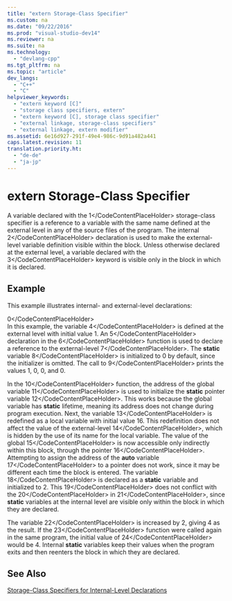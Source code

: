 ```yaml
---
title: "extern Storage-Class Specifier"
ms.custom: na
ms.date: "09/22/2016"
ms.prod: "visual-studio-dev14"
ms.reviewer: na
ms.suite: na
ms.technology: 
  - "devlang-cpp"
ms.tgt_pltfrm: na
ms.topic: "article"
dev_langs: 
  - "C++"
  - "C"
helpviewer_keywords: 
  - "extern keyword [C]"
  - "storage class specifiers, extern"
  - "extern keyword [C], storage class specifier"
  - "external linkage, storage-class specifiers"
  - "external linkage, extern modifier"
ms.assetid: 6e16d927-291f-49e4-986c-9d91a482a441
caps.latest.revision: 11
translation.priority.ht: 
  - "de-de"
  - "ja-jp"
---
```

# extern Storage-Class Specifier
A variable declared with the <CodeContentPlaceHolder>1\</CodeContentPlaceHolder> storage-class specifier is a reference to a variable with the same name defined at the external level in any of the source files of the program. The internal <CodeContentPlaceHolder>2\</CodeContentPlaceHolder> declaration is used to make the external-level variable definition visible within the block. Unless otherwise declared at the external level, a variable declared with the <CodeContentPlaceHolder>3\</CodeContentPlaceHolder> keyword is visible only in the block in which it is declared.  
  
## Example  
 This example illustrates internal- and external-level declarations:  
  
<CodeContentPlaceHolder>0\</CodeContentPlaceHolder>  
 In this example, the variable <CodeContentPlaceHolder>4\</CodeContentPlaceHolder> is defined at the external level with initial value 1. An <CodeContentPlaceHolder>5\</CodeContentPlaceHolder> declaration in the <CodeContentPlaceHolder>6\</CodeContentPlaceHolder> function is used to declare a reference to the external-level <CodeContentPlaceHolder>7\</CodeContentPlaceHolder>. The **static** variable <CodeContentPlaceHolder>8\</CodeContentPlaceHolder> is initialized to 0 by default, since the initializer is omitted. The call to <CodeContentPlaceHolder>9\</CodeContentPlaceHolder> prints the values 1, 0, 0, and 0.  
  
 In the <CodeContentPlaceHolder>10\</CodeContentPlaceHolder> function, the address of the global variable <CodeContentPlaceHolder>11\</CodeContentPlaceHolder> is used to initialize the **static** pointer variable <CodeContentPlaceHolder>12\</CodeContentPlaceHolder>. This works because the global variable has **static** lifetime, meaning its address does not change during program execution. Next, the variable <CodeContentPlaceHolder>13\</CodeContentPlaceHolder> is redefined as a local variable with initial value 16. This redefinition does not affect the value of the external-level <CodeContentPlaceHolder>14\</CodeContentPlaceHolder>, which is hidden by the use of its name for the local variable. The value of the global <CodeContentPlaceHolder>15\</CodeContentPlaceHolder> is now accessible only indirectly within this block, through the pointer <CodeContentPlaceHolder>16\</CodeContentPlaceHolder>. Attempting to assign the address of the **auto** variable <CodeContentPlaceHolder>17\</CodeContentPlaceHolder> to a pointer does not work, since it may be different each time the block is entered. The variable <CodeContentPlaceHolder>18\</CodeContentPlaceHolder> is declared as a **static** variable and initialized to 2. This <CodeContentPlaceHolder>19\</CodeContentPlaceHolder> does not conflict with the <CodeContentPlaceHolder>20\</CodeContentPlaceHolder> in <CodeContentPlaceHolder>21\</CodeContentPlaceHolder>, since **static** variables at the internal level are visible only within the block in which they are declared.  
  
 The variable <CodeContentPlaceHolder>22\</CodeContentPlaceHolder> is increased by 2, giving 4 as the result. If the <CodeContentPlaceHolder>23\</CodeContentPlaceHolder> function were called again in the same program, the initial value of <CodeContentPlaceHolder>24\</CodeContentPlaceHolder> would be 4. Internal **static** variables keep their values when the program exits and then reenters the block in which they are declared.  
  
## See Also  
 [Storage-Class Specifiers for Internal-Level Declarations](../vs140/storage-class-specifiers-for-internal-level-declarations.md)